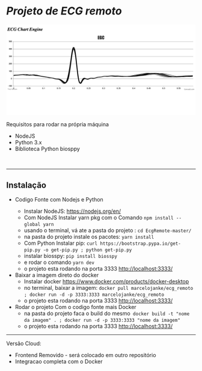 <h1><i>Projeto de ECG remoto</i></h1>

![alt text](img.png)

<p>Requisitos para rodar na própria máquina </p>
<ul>   
    <li>NodeJS</li>
    <li>Python 3.x</li>
    <li>Biblioteca Python biosppy</li>
</ul>

<br>
<hr>

<h2>Instalação</h2>

<ul>   
    <li>Codigo Fonte com Nodejs e Python</li>
    <ul><li>Instalar NodeJS: <a href="https://nodejs.org/en/">https://nodejs.org/en/</a></li>
    <li>Com NodeJS Instalar yarn pkg com o Comando
    <code>npm install --global yarn</code>
    </li>
    <li>usando o terminal, vá ate a pasta do projeto : <code>cd EcgRemote-master/</code></li>
    <li>na pasta do projeto instale os pacotes: <code>yarn install</code></li>
    <li>Com Python Instalar pip: <code>curl https://bootstrap.pypa.io/get-pip.py -o get-pip.py ; python get-pip.py</code></li>
    <li>instalar biosspy: <code>pip install biosspy</code></li>
    <li>e rodar o comando <code>yarn dev</code></li>
    <li>o projeto esta rodando na porta 3333 <a href="http://localhost:3333/">http://localhost:3333/</a></li>
    </ul>
    <li>Baixar a imagem direto do docker
    <ul><li>Instalar docker  <a href="https://www.docker.com/products/docker-desktop">https://www.docker.com/products/docker-desktop</a></li>
    <li>no terminal, baixar a imagem: <code>docker pull marcelojanke/ecg_remoto ; docker run -d -p 3333:3333 marcelojanke/ecg_remoto</code></li>
    <li>o projeto esta rodando na porta 3333 <a href="http://localhost:3333/">http://localhost:3333/</a></li>
    </ul>
    </li>
    <li>Rodar o projeto Com o codigo fonte mais Docker
    <ul><li>na pasta do projeto faca o build do mesmo<code> docker build -t "nome da imagem" . ; docker run -d -p 3333:3333 "nome da imagem"</code></li>
      <li>o projeto esta rodando na porta 3333 <a href="http://localhost:3333/">http://localhost:3333/</a></li>
    </ul>
    </li>
</ul>


<hr>


Versão Cloud:
<ul>
    <li>Frontend Removido - será colocado em outro repositório</li>
    <li>Integracao completa com o Docker</li>
</ul>   
